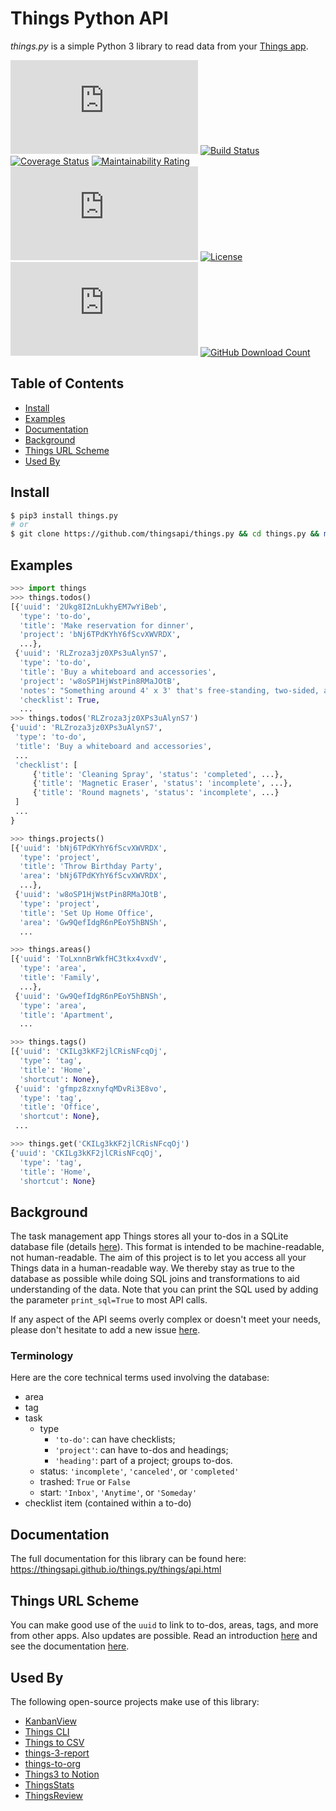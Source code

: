 # Things Python API

_things.py_ is a simple Python 3 library to read data from your [Things app](https://culturedcode.com/things).

[![GitHub Release](https://img.shields.io/github/v/release/thingsapi/things.py?sort=semver)](https://github.com/thingsapi/things.py/releases)
[![Build Status](https://github.com/thingsapi/things.py/workflows/Build-Test/badge.svg)](https://github.com/thingsapi/things.py/actions)
[![Coverage Status](https://codecov.io/gh/thingsapi/things.py/branch/main/graph/badge.svg?token=DBWGKAEYAP)](https://codecov.io/gh/thingsapi/things.py)
[![Maintainability Rating](https://sonarcloud.io/api/project_badges/measure?project=thingsapi_things.py&metric=sqale_rating)](https://sonarcloud.io/dashboard?id=thingsapi_things.py)
[![GitHub Issues](https://img.shields.io/github/issues/thingsapi/things.py)](https://github.com/thingsapi/things.py/issues)
[![License](https://img.shields.io/badge/License-Apache%202.0-blue.svg)](https://opensource.org/licenses/Apache-2.0)
[![PyPI - Downloads](https://img.shields.io/pypi/dm/things.py?label=pypi%20downloads)](https://pypi.org/project/things.py/)
[![GitHub Download Count](https://img.shields.io/github/downloads/thingsapi/things.py/total.svg)](https://github.com/thingsapi/things.py/releases)

## Table of Contents

- [Install](#install)
- [Examples](#examples)
- [Documentation](#documentation)
- [Background](#background)
- [Things URL Scheme](#things-url-scheme)
- [Used By](#used-by)

## Install

```sh
$ pip3 install things.py
# or
$ git clone https://github.com/thingsapi/things.py && cd things.py && make install
```

## Examples

```python
>>> import things
>>> things.todos()
[{'uuid': '2Ukg8I2nLukhyEM7wYiBeb',
  'type': 'to-do',
  'title': 'Make reservation for dinner',
  'project': 'bNj6TPdKYhY6fScvXWVRDX',
  ...},
 {'uuid': 'RLZroza3jz0XPs3uAlynS7',
  'type': 'to-do',
  'title': 'Buy a whiteboard and accessories',
  'project': 'w8oSP1HjWstPin8RMaJOtB',
  'notes': "Something around 4' x 3' that's free-standing, two-sided, and magnetic.",
  'checklist': True,
  ...
>>> things.todos('RLZroza3jz0XPs3uAlynS7')
{'uuid': 'RLZroza3jz0XPs3uAlynS7',
 'type': 'to-do',
 'title': 'Buy a whiteboard and accessories',
 ...
 'checklist': [
     {'title': 'Cleaning Spray', 'status': 'completed', ...},
     {'title': 'Magnetic Eraser', 'status': 'incomplete', ...},
     {'title': 'Round magnets', 'status': 'incomplete', ...}
 ]
 ...
}

>>> things.projects()
[{'uuid': 'bNj6TPdKYhY6fScvXWVRDX',
  'type': 'project',
  'title': 'Throw Birthday Party',
  'area': 'bNj6TPdKYhY6fScvXWVRDX',
  ...},
 {'uuid': 'w8oSP1HjWstPin8RMaJOtB',
  'type': 'project',
  'title': 'Set Up Home Office',
  'area': 'Gw9QefIdgR6nPEoY5hBNSh',
  ...

>>> things.areas()
[{'uuid': 'ToLxnnBrWkfHC3tkx4vxdV',
  'type': 'area',
  'title': 'Family',
  ...},
 {'uuid': 'Gw9QefIdgR6nPEoY5hBNSh',
  'type': 'area',
  'title': 'Apartment',
  ...

>>> things.tags()
[{'uuid': 'CKILg3kKF2jlCRisNFcqOj',
  'type': 'tag',
  'title': 'Home',
  'shortcut': None},
 {'uuid': 'gfmpz8zxnyfqMDvRi3E8vo',
  'type': 'tag',
  'title': 'Office',
  'shortcut': None},
 ...

>>> things.get('CKILg3kKF2jlCRisNFcqOj')
{'uuid': 'CKILg3kKF2jlCRisNFcqOj',
  'type': 'tag',
  'title': 'Home',
  'shortcut': None}

```

## Background

The task management app Things stores all your to-dos in a SQLite database file (details [here](https://culturedcode.com/things/support/articles/2982272/#get-the-things-3-database-file)). This format is intended to be machine-readable, not human-readable. The aim of this project is to let you access all your Things data in a human-readable way. We thereby stay as true to the database as possible while doing SQL joins and transformations to aid understanding of the data. Note that you can print the SQL used by adding the parameter `print_sql=True` to most API calls.

If any aspect of the API seems overly complex or doesn't meet your needs, please don't hesitate to add a new issue [here](https://github.com/thingsapi/things.py/issues).

### Terminology

Here are the core technical terms used involving the database:

- area
- tag
- task
  - type
    - `'to-do'`: can have checklists;
    - `'project'`: can have to-dos and headings;
    - `'heading'`:  part of a project; groups to-dos.
  - status:  `'incomplete'`,  `'canceled'`, or `'completed'`
  - trashed: `True` or `False`
  - start: `'Inbox'`, `'Anytime'`, or `'Someday'`
- checklist item (contained within a to-do)

## Documentation

The full documentation for this library can be found here: https://thingsapi.github.io/things.py/things/api.html

## Things URL Scheme

You can make good use of the `uuid` to link to to-dos, areas, tags, and more from other apps. Also updates are possible. Read an introduction [here](https://culturedcode.com/things/blog/2018/02/hey-things/) and see the documentation [here](https://culturedcode.com/things/help/url-scheme/).

## Used By

The following open-source projects make use of this library:

- [KanbanView](https://github.com/AlexanderWillner/KanbanView)
- [Things CLI](https://github.com/thingsapi/things-cli)
- [Things to CSV](https://github.com/nathankoerschner/things_to_csv)
- [things-3-report](https://github.com/CaAlden/things-3-report)
- [things-to-org](https://github.com/chrizel/things-to-org)
- [Things3 to Notion](https://github.com/Avery2/things3notionscript)
- [ThingsStats](https://github.com/lmgibson/ThingsStats)
- [ThingsReview](https://github.com/minthemiddle/things-review-py)